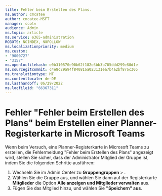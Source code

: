 ```yaml
---
title: Fehler beim Erstellen des Plans.
ms.author: cmcatee
author: cmcatee-MSFT
manager: scotv
audience: Admin
ms.topic: article
ms.service: o365-administration
ROBOTS: NOINDEX, NOFOLLOW
ms.localizationpriority: medium
ms.custom:
- "9000727"
- "3157"
ms.openlocfilehash: e0b310570e90b62f182e3bb3b705ddd299e80d1e
ms.sourcegitcommit: c4e8c29a94f840816a023131ea7b4a2bf876c305
ms.translationtype: MT
ms.contentlocale: de-DE
ms.lasthandoff: 06/29/2022
ms.locfileid: "66367311"
---
```

# <a name="failed-to-create-the-plan-error-when-trying-to-create-a-planner-tab-in-microsoft-teams"></a>Fehler "Fehler beim Erstellen des Plans" beim Erstellen einer Planner-Registerkarte in Microsoft Teams

Wenn beim Versuch, eine Planner-Registerkarte in Microsoft Teams zu erstellen, die Fehlermeldung "Fehler beim Erstellen des Plans" angezeigt wird, stellen Sie sicher, dass der Administrator Mitglied der Gruppe ist, indem Sie die folgenden Schritte ausführen:

1. Wechseln Sie im Admin Center zu **Gruppengruppen** > .[](https://admin.microsoft.com/Adminportal/Home?source=applauncher#/groups) 
2. Wählen Sie die Gruppe aus, und wählen Sie dann auf der Registerkarte **Mitglieder** die Option **Alle anzeigen und Mitglieder verwalten** aus.
3. Fügen Sie das Mitglied hinzu, und wählen Sie **"Speichern" aus**.